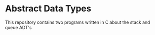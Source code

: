 # Abstract Data Types
 This repository contains two programs written in C about the stack and queue ADT's
